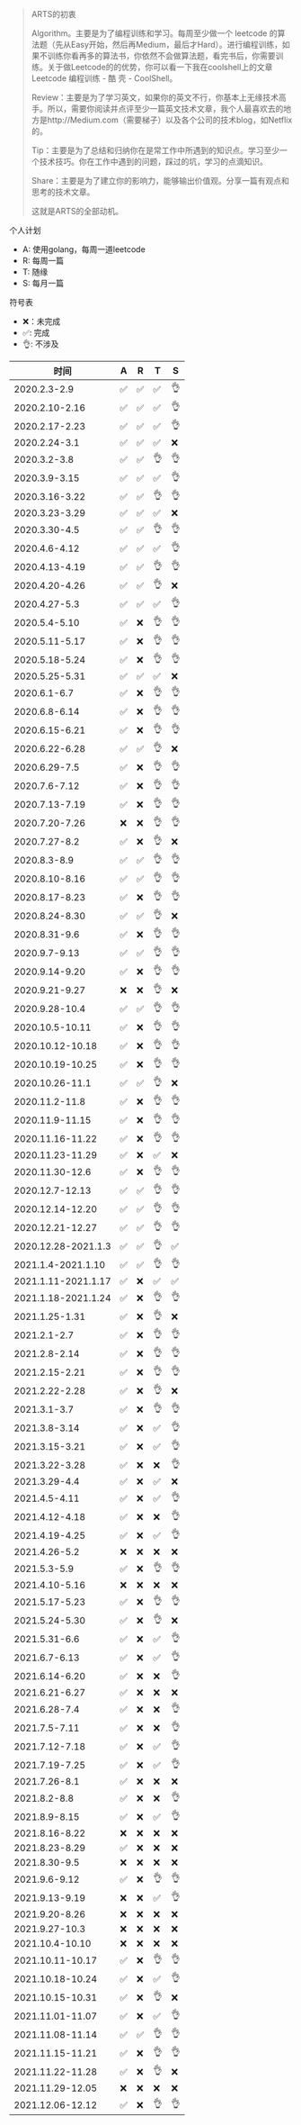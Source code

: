 > ARTS的初衷
>
> Algorithm。主要是为了编程训练和学习。每周至少做一个 leetcode 的算法题（先从Easy开始，然后再Medium，最后才Hard）。进行编程训练，如果不训练你看再多的算法书，你依然不会做算法题，看完书后，你需要训练。关于做Leetcode的的优势，你可以看一下我在coolshell上的文章 Leetcode 编程训练 - 酷 壳 - CoolShell。
>
> Review：主要是为了学习英文，如果你的英文不行，你基本上无缘技术高手。所以，需要你阅读并点评至少一篇英文技术文章，我个人最喜欢去的地方是http://Medium.com（需要梯子）以及各个公司的技术blog，如Netflix的。
>
> Tip：主要是为了总结和归纳你在是常工作中所遇到的知识点。学习至少一个技术技巧。你在工作中遇到的问题，踩过的坑，学习的点滴知识。
>
> Share：主要是为了建立你的影响力，能够输出价值观。分享一篇有观点和思考的技术文章。
>
> 这就是ARTS的全部动机。

个人计划
* A: 使用golang，每周一道leetcode
* R: 每周一篇
* T: 随缘
* S: 每月一篇

符号表
* ❌：未完成
* ✅: 完成
* 👌: 不涉及

|时间 | A | R | T | S |
|---|---|---|---|---|
|2020.2.3-2.9|✅|✅|✅|👌|
|2020.2.10-2.16|✅|✅|✅|👌|
|2020.2.17-2.23|✅|✅|✅|👌|
|2020.2.24-3.1|✅|✅|✅|❌|
|2020.3.2-3.8|✅|✅|👌|👌|
|2020.3.9-3.15|✅|✅|✅|👌|
|2020.3.16-3.22|✅|✅|👌|👌|
|2020.3.23-3.29|✅|✅|✅|❌|
|2020.3.30-4.5|✅|✅|👌|👌|
|2020.4.6-4.12|✅|✅|✅|👌|
|2020.4.13-4.19|✅|✅|👌|👌|
|2020.4.20-4.26|✅|✅|👌|❌|
|2020.4.27-5.3|✅|✅|✅|👌|
|2020.5.4-5.10|✅|❌|👌|👌|
|2020.5.11-5.17|✅|❌|👌|👌|
|2020.5.18-5.24|✅|❌|👌|👌|
|2020.5.25-5.31|✅|✅|✅|❌|
|2020.6.1-6.7|✅|❌|👌|👌|
|2020.6.8-6.14|✅|❌|👌|👌|
|2020.6.15-6.21|✅|❌|👌|👌|
|2020.6.22-6.28|✅|✅|👌|❌|
|2020.6.29-7.5|✅|❌|👌|👌|
|2020.7.6-7.12|✅|❌|👌|👌|
|2020.7.13-7.19|✅|❌|👌|👌|
|2020.7.20-7.26|❌|❌|👌|👌|
|2020.7.27-8.2|✅|❌|👌|❌|
|2020.8.3-8.9|✅|✅|👌|👌|
|2020.8.10-8.16|✅|✅|👌|👌|
|2020.8.17-8.23|✅|❌|👌|👌|
|2020.8.24-8.30|✅|✅|👌|❌|
|2020.8.31-9.6|✅|❌|👌|👌|
|2020.9.7-9.13|✅|✅|👌|👌|
|2020.9.14-9.20|✅|❌|👌|👌|
|2020.9.21-9.27|❌|❌|👌|❌|
|2020.9.28-10.4|✅|✅|👌|👌|
|2020.10.5-10.11|✅|❌|👌|👌|
|2020.10.12-10.18|✅|❌|👌|👌|
|2020.10.19-10.25|✅|❌|👌|👌|
|2020.10.26-11.1|✅|✅|👌|❌|
|2020.11.2-11.8|✅|❌|👌|👌|
|2020.11.9-11.15|✅|❌|👌|👌|
|2020.11.16-11.22|✅|❌|👌|👌|
|2020.11.23-11.29|✅|❌|✅|❌|
|2020.11.30-12.6|✅|❌|👌|👌|
|2020.12.7-12.13|✅|✅|👌|👌|
|2020.12.14-12.20|✅|✅|👌|👌|
|2020.12.21-12.27|✅|✅|👌|👌|
|2020.12.28-2021.1.3|✅|✅|👌|✅|
|2021.1.4-2021.1.10|✅|✅|👌|👌|
|2021.1.11-2021.1.17|✅|❌|✅|✅|
|2021.1.18-2021.1.24|✅|❌|👌|👌|
|2021.1.25-1.31|✅|❌|👌|❌|
|2021.2.1-2.7|✅|❌|👌|👌|
|2021.2.8-2.14|✅|❌|👌|👌|
|2021.2.15-2.21|✅|❌|👌|👌|
|2021.2.22-2.28|✅|❌|👌|❌|
|2021.3.1-3.7|✅|❌|👌|👌|
|2021.3.8-3.14|✅|❌|✅|👌|
|2021.3.15-3.21|✅|❌|✅|👌|
|2021.3.22-3.28|✅|❌|❌|👌|
|2021.3.29-4.4|✅|❌|✅|❌|
|2021.4.5-4.11|✅|❌|✅|👌|
|2021.4.12-4.18|✅|❌|❌|👌|
|2021.4.19-4.25|✅|❌|✅|👌|
|2021.4.26-5.2|❌|❌|❌|❌|
|2021.5.3-5.9|✅|❌|👌|👌|
|2021.4.10-5.16|❌|❌|❌|❌|
|2021.5.17-5.23|✅|❌|👌|👌|
|2021.5.24-5.30|✅|❌|👌|❌|
|2021.5.31-6.6|✅|❌|✅|👌|
|2021.6.7-6.13|✅|❌|✅|👌|
|2021.6.14-6.20|✅|❌|❌|👌|
|2021.6.21-6.27|✅|❌|❌|❌|
|2021.6.28-7.4|✅|❌|❌|👌|
|2021.7.5-7.11|✅|❌|❌|👌|
|2021.7.12-7.18|✅|❌|✅|👌|
|2021.7.19-7.25|✅|❌|✅|👌|
|2021.7.26-8.1|✅|❌|❌|❌|
|2021.8.2-8.8|✅|❌|❌|👌|
|2021.8.9-8.15|✅|❌|✅|👌|
|2021.8.16-8.22|❌|❌|❌|❌|
|2021.8.23-8.29|✅|❌|❌|❌|
|2021.8.30-9.5|❌|❌|❌|❌|
|2021.9.6-9.12|✅|❌|👌|👌|
|2021.9.13-9.19|❌|❌|✅|👌|
|2021.9.20-8.26|❌|❌|❌|❌|
|2021.9.27-10.3|❌|❌|❌|❌|
|2021.10.4-10.10|❌|❌|❌|❌|
|2021.10.11-10.17|✅|❌|👌|👌|
|2021.10.18-10.24|✅|❌|✅|👌|
|2021.10.15-10.31|✅|❌|👌|❌|
|2021.11.01-11.07|✅|❌|✅|👌|
|2021.11.08-11.14|✅|✅|👌|👌|
|2021.11.15-11.21|✅|❌|👌|👌|
|2021.11.22-11.28|✅|❌|👌|❌|
|2021.11.29-12.05|❌|❌|❌|❌|
|2021.12.06-12.12|✅|❌|👌|👌|
